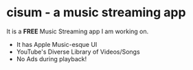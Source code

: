 # **cisum** - a music streaming app

It is a **FREE** Music Streaming app I am working on.
<br>
- It has Apple Music-esque UI
- YouTube's Diverse Library of Videos/Songs
- No Ads during playback!
